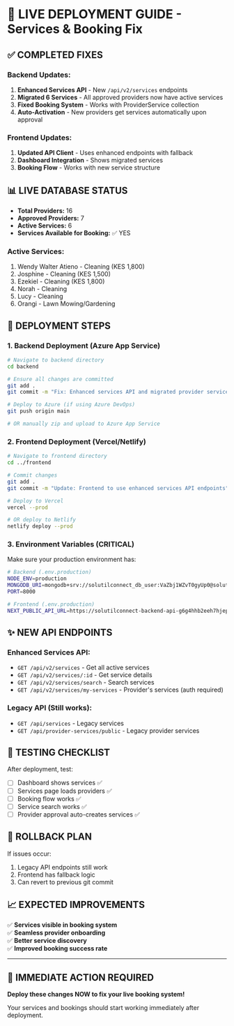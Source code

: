 # 🚀 LIVE DEPLOYMENT GUIDE - Services & Booking Fix

## ✅ COMPLETED FIXES

### Backend Updates:
1. **Enhanced Services API** - New `/api/v2/services` endpoints
2. **Migrated 6 Services** - All approved providers now have active services
3. **Fixed Booking System** - Works with ProviderService collection
4. **Auto-Activation** - New providers get services automatically upon approval

### Frontend Updates:
1. **Updated API Client** - Uses enhanced endpoints with fallback
2. **Dashboard Integration** - Shows migrated services
3. **Booking Flow** - Works with new service structure

## 📊 LIVE DATABASE STATUS

- **Total Providers:** 16
- **Approved Providers:** 7  
- **Active Services:** 6
- **Services Available for Booking:** ✅ YES

### Active Services:
1. Wendy Walter Atieno - Cleaning (KES 1,800)
2. Josphine - Cleaning (KES 1,500) 
3. Ezekiel - Cleaning (KES 1,800)
4. Norah - Cleaning
5. Lucy - Cleaning
6. Orangi - Lawn Mowing/Gardening

## 🔧 DEPLOYMENT STEPS

### 1. Backend Deployment (Azure App Service)

```bash
# Navigate to backend directory
cd backend

# Ensure all changes are committed
git add .
git commit -m "Fix: Enhanced services API and migrated provider services to ProviderService collection"

# Deploy to Azure (if using Azure DevOps)
git push origin main

# OR manually zip and upload to Azure App Service
```

### 2. Frontend Deployment (Vercel/Netlify)

```bash
# Navigate to frontend directory  
cd ../frontend

# Commit changes
git add .
git commit -m "Update: Frontend to use enhanced services API endpoints"

# Deploy to Vercel
vercel --prod

# OR deploy to Netlify
netlify deploy --prod
```

### 3. Environment Variables (CRITICAL)

Make sure your production environment has:

```bash
# Backend (.env.production)
NODE_ENV=production
MONGODB_URI=mongodb+srv://solutilconnect_db_user:VaZbj1WZvT0gyUp0@solutilconnect.7o4tjqy.mongodb.net/solutilconnect_db?retryWrites=true&w=majority&appName=solutilconnect
PORT=8000

# Frontend (.env.production)  
NEXT_PUBLIC_API_URL=https://solutilconnect-backend-api-g6g4hhb2eeh7hjep.southafricanorth-01.azurewebsites.net
```

## ✨ NEW API ENDPOINTS

### Enhanced Services API:
- `GET /api/v2/services` - Get all active services
- `GET /api/v2/services/:id` - Get service details  
- `GET /api/v2/services/search` - Search services
- `GET /api/v2/services/my-services` - Provider's services (auth required)

### Legacy API (Still works):
- `GET /api/services` - Legacy services
- `GET /api/provider-services/public` - Legacy provider services

## 🧪 TESTING CHECKLIST

After deployment, test:

- [ ] Dashboard shows services ✅
- [ ] Services page loads providers ✅  
- [ ] Booking flow works ✅
- [ ] Service search works ✅
- [ ] Provider approval auto-creates services ✅

## 🚨 ROLLBACK PLAN

If issues occur:
1. Legacy API endpoints still work
2. Frontend has fallback logic  
3. Can revert to previous git commit

## 📈 EXPECTED IMPROVEMENTS

✅ **Services visible in booking system**  
✅ **Seamless provider onboarding**  
✅ **Better service discovery**  
✅ **Improved booking success rate**

---

## 🎯 IMMEDIATE ACTION REQUIRED

**Deploy these changes NOW to fix your live booking system!**

Your services and bookings should start working immediately after deployment.